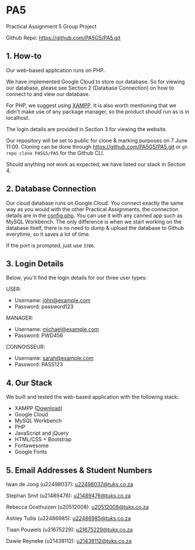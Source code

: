 # PA5
Practical Assignment 5 Group Project

Github Repo: https://github.com/PA5G5/PA5.git

## 1. How-to
Our web-based application runs on PHP.

We have implemented Google Cloud to store our database. So for viewing our database, please see Section 2 (Database Connection) on how to connect to and view our database.

For PHP, we suggest using [XAMPP](https://www.apachefriends.org/download.html). It is also worth mentioning that we didn't make use of any package manager, so the product should run as is in localhost.

The login details are provided in Section 3 for viewing the website.

Our repository will be set to public for clone & marking purposes on 7 June 11:00. Cloning can be done through https://github.com/PA5G5/PA5.git or `gh repo clone PA5G5/PA5` for the Github CLI.

Should anything not work as expected, we have listed our stack in Section 4.


## 2. Database Connection
Our cloud database runs on Google Cloud. You connect exactly the same way as you would with the other Practical Assignments, the connection details are in the [config.php](https://github.com/PA5G5/PA5/blob/main/util/config.php). You can use it with any canned app such as MySQL Workbench. The only difference is when we start working on the database itself, there is no need to dump & upload the database to Github everytime, so it saves a lot of time. 

If the port is prompted, just use `3306`.

## 3. Login Details
Below, you'll find the login details for our three user types:

USER:
- Username: john@example.com
- Password: password123

MANAGER:
- Username: michael@example.com
- Password: PWD456

CONNOISSEUR:
- Username: sarah@example.com
- Password: PASS123

## 4. Our Stack
We built and tested the web-based application with the following stack:
- XAMPP ([Download](https://www.apachefriends.org/download.html))
- Google Cloud
- MySQL Workbench
- PHP
- JavaScript and jQuery
- HTML/CSS + Bootstrap
- Fontawesome
- Google Fonts

## 5. Email Addresses & Student Numbers
Iwan de Jong (u22498037): u22498037@tuks.co.za

Stephan Smit (u21489476): u21489476@tuks.co.za

Rebecca Oosthuizen (u20512008): u20512008@tuks.co.za

Ashley Tullis (u22486985): u22486985@tuks.co.za

Tiaan Pouwels (u21675229): u21675229@tuks.co.za

Dawie Reyneke (u21438112): u21438112@tuks.co.za
